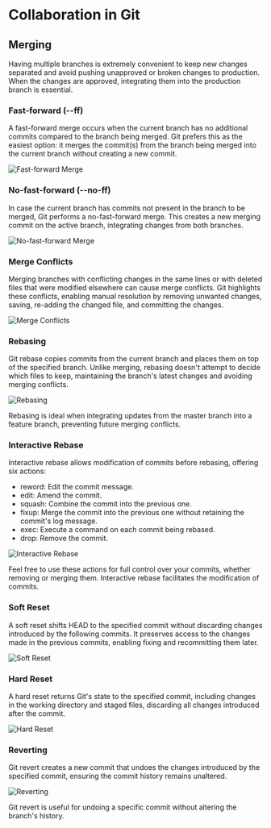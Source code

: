 # Collaboration in Git

## Merging

Having multiple branches is extremely convenient to keep new changes separated and avoid pushing unapproved or broken changes to production. When the changes are approved, integrating them into the production branch is essential.

### Fast-forward (--ff)

A fast-forward merge occurs when the current branch has no additional commits compared to the branch being merged. Git prefers this as the easiest option: it merges the commit(s) from the branch being merged into the current branch without creating a new commit.

![Fast-forward Merge](https://res.cloudinary.com/practicaldev/image/fetch/s--cT4TSe48--/c_limit%2Cf_auto%2Cfl_progressive%2Cq_66%2Cw_880/https://dev-to-uploads.s3.amazonaws.com/i/894znjv4oo9agqiz4dql.gif)

### No-fast-forward (--no-ff)

In case the current branch has commits not present in the branch to be merged, Git performs a no-fast-forward merge. This creates a new merging commit on the active branch, integrating changes from both branches.

![No-fast-forward Merge](https://res.cloudinary.com/practicaldev/image/fetch/s--zRZ0x2Vc--/c_limit%2Cf_auto%2Cfl_progressive%2Cq_66%2Cw_880/https://dev-to-uploads.s3.amazonaws.com/i/rf1o2b6eduboqwkigg3w.gif)

### Merge Conflicts

Merging branches with conflicting changes in the same lines or with deleted files that were modified elsewhere can cause merge conflicts. Git highlights these conflicts, enabling manual resolution by removing unwanted changes, saving, re-adding the changed file, and committing the changes.

![Merge Conflicts](https://res.cloudinary.com/practicaldev/image/fetch/s--7lBksXwA--/c_limit%2Cf_auto%2Cfl_progressive%2Cq_66%2Cw_880/https://dev-to-uploads.s3.amazonaws.com/i/bcd5ajtoc0g5dxzmpfbq.gif)

### Rebasing

Git rebase copies commits from the current branch and places them on top of the specified branch. Unlike merging, rebasing doesn't attempt to decide which files to keep, maintaining the branch's latest changes and avoiding merging conflicts.

![Rebasing](https://res.cloudinary.com/practicaldev/image/fetch/s--EIY4OOcE--/c_limit%2Cf_auto%2Cfl_progressive%2Cq_66%2Cw_880/https://dev-to-uploads.s3.amazonaws.com/i/dwyukhq8yj2xliq4i50e.gif)

Rebasing is ideal when integrating updates from the master branch into a feature branch, preventing future merging conflicts.

### Interactive Rebase

Interactive rebase allows modification of commits before rebasing, offering six actions:

- reword: Edit the commit message.
- edit: Amend the commit.
- squash: Combine the commit into the previous one.
- fixup: Merge the commit into the previous one without retaining the commit's log message.
- exec: Execute a command on each commit being rebased.
- drop: Remove the commit.

![Interactive Rebase](https://res.cloudinary.com/practicaldev/image/fetch/s--P6jr7igd--/c_limit%2Cf_auto%2Cfl_progressive%2Cq_66%2Cw_880/https://dev-to-uploads.s3.amazonaws.com/i/msofpv7k6rcmpaaefscm.gif)

Feel free to use these actions for full control over your commits, whether removing or merging them. Interactive rebase facilitates the modification of commits.

### Soft Reset

A soft reset shifts HEAD to the specified commit without discarding changes introduced by the following commits. It preserves access to the changes made in the previous commits, enabling fixing and recommitting them later.

![Soft Reset](https://res.cloudinary.com/practicaldev/image/fetch/s---GveiZe---/c_limit%2Cf_auto%2Cfl_progressive%2Cq_66%2Cw_880/https://dev-to-uploads.s3.amazonaws.com/i/je5240aqa5uw9d8j3ibb.gif)

### Hard Reset

A hard reset returns Git's state to the specified commit, including changes in the working directory and staged files, discarding all changes introduced after the commit.

![Hard Reset](https://res.cloudinary.com/practicaldev/image/fetch/s--GqjwnYkF--/c_limit%2Cf_auto%2Cfl_progressive%2Cq_66%2Cw_880/https://dev-to-uploads.s3.amazonaws.com/i/hlh0kowt3hov1xhcku38.gif)

### Reverting

Git revert creates a new commit that undoes the changes introduced by the specified commit, ensuring the commit history remains unaltered.

![Reverting](https://res.cloudinary.com/practicaldev/image/fetch/s--eckmvr2M--/c_limit%2Cf_auto%2Cfl_progressive%2Cq_66%2Cw_880/https://dev-to-uploads.s3.amazonaws.com/i/3kkd2ahn41zixs12xgpf.gif)

Git revert is useful for undoing a specific commit without altering the branch's history.
